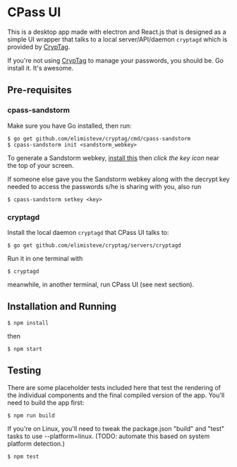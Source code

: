 # CPass UI

This is a desktop app made with electron and React.js that is designed
as a simple UI wrapper that talks to a local server/API/daemon
`cryptagd` which is provided by
[CrypTag](https://github.com/elimisteve/cryptag).

If you're not using [CrypTag](https://github.com/elimisteve/cryptag) to manage your passwords, you
should be. Go install it. It's awesome.

## Pre-requisites

### cpass-sandstorm

Make sure you have Go installed, then run:

    $ go get github.com/elimisteve/cryptag/cmd/cpass-sandstorm
    $ cpass-sandstorm init <sandstorm_webkey>

To generate a Sandstorm webkey, [install this](https://apps.sandstorm.io/app/mkq3a9jyu6tqvzf7ayqwg620q95p438ajs02j0yx50w2aav4zra0)
then _click the key icon_ near the top of your screen.

If someone else gave you the Sandstorm webkey along with the decrypt
key needed to access the passwords s/he is sharing with you, also run

    $ cpass-sandstorm setkey <key>

### cryptagd

Install the local daemon `cryptagd` that CPass UI talks to:

    $ go get github.com/elimisteve/cryptag/servers/cryptagd

Run it in one terminal with

    $ cryptagd

meanwhile, in another terminal, run CPass UI (see next section).

## Installation and Running

``` $ npm install ```

then

``` $ npm start ```

## Testing

There are some placeholder tests included here that test the rendering of the individual components
and the final compiled version of the app. You'll need to build the app first:

``` $ npm run build ```

If you're on Linux, you'll need to tweak the package.json "build" and "test" tasks to use --platform=linux.
(TODO: automate this based on system platform detection.)

``` $ npm test ```
